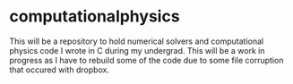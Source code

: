 computationalphysics
====================

This will be a repository to hold numerical solvers and computational physics code I wrote in C during my undergrad. This will be a work in progress as I have to rebuild some of the code due to some file corruption that occured with dropbox.
